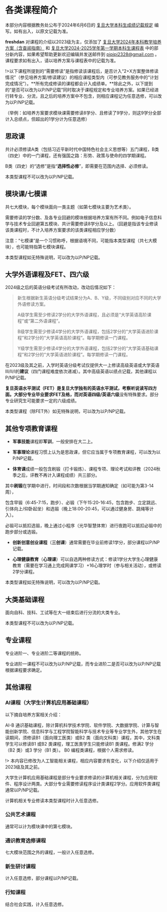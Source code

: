 # 各类课程简介

本部分内容根据教务处公布于2024年6月6日的 [复旦大学本科生成绩记载规定](https://jwc.fudan.edu.cn/61/ef/c27268a680431/page.psp) 编写。如有出入，以原文记载为准。

**freshdan** 对课程的介绍以2023级为主，仅添加了 [复旦大学2024年本科教学培养方案（含查阅指南）](https://jwc.fudan.edu.cn/81/dc/c39655a688604/page.htm) 和 [复旦大学2024-2025学年第一学期本科生课程表](https://jwc.fudan.edu.cn/7d/92/c25325a687506/page.htm) 中的部分新内容，如果希望帮助更新欢迎编辑并发送邮件到 pipipi2328@gmail.com 。课程要求如有出入，请以培养方案与课程表中的记载为准。

!>以下课程所提到的“需要修读”是指修读该课程后，是否计入“2+X方案整体修读情况”（参见培养方案/修读建议）的相应课程类型内（可参见教务服务中的“计划完成情况”）。**所有完成修读的课程都会计入成绩单。**除此之外，以下提到的“是否可以改为以P/NP记载”同时取决于课程规定和专业培养方案。如果已经进行转专业、分流，且之后的培养方案中不包含，则相应课程记为任意选修，可以改为以P/NP记载。

（举例：如培养方案要求模块课需要修读8学分、且修读了9学分，则这9学分全部计入总绩点，但超出的1学分计为任意选修）

## 思政课

共计必须修读A类（包括习近平新时代中国特色社会主义思想等）五门课程，B类（四史）中的一门课程，还有强国之路：形势、政策与使命的四学期课程。

B类（四史）的“选修”是指“**选择性必修**”，即需要在范围内选择、必须修读。

本类型课程不可以改为以P/NP记载。

## 模块课/七模课

共七大模块，每个模块面向一类主题（如第七模块主要为艺术类）。

需要修读的学分数、及各专业回避的模块根据培养方案有所不同。例如电子信息科学与技术专业回避第五模块、共计需要修读8学分及以上。（回避是指该专业修读该类课程时，不计入培养方案要求的该类课程相应学分数）

注意：“七模课”是一个习惯称呼，根据语境不同，可能指本类型课程（共七大模块），也可能特指第七模块课程。

本类型课程如无特殊说明，可以改为以P/NP记载。

## 大学外语课程及FET、四六级

2024级之后的英语分级考试有所改动，改动后情况如下：

> 新生根据新生英语分级考试结果分为A、B、Y级，不同级别对应不同的大学外语修读方案。
>
> A级学生需至少修读2学分的大学外语课程，且必须是“大学英语高阶课程”或“第二外语课程”。
>
> B级学生需至少修读4学分的大学外语课程，包括2学分的“大学英语进阶课程”和2学分的“大学英语高阶课程”。每学期修读一门课程。
>
> Y级学生需至少修读4学分的大学外语课程，包括2学分的“大学英语基础课程”和2学分的“大学英语进阶课程”。每学期修读一门课程。

在2023级及其之前，入学时英语分级考试仅提供大一上修读高级英语或大学英语III/II/I的**建议**（四门课程难度依次递减）。其中高级英语以绩点记载，其他课程以P/NP记载。

**复旦英语水平测试（FET）**是复旦大学独有的英语水平测试，考察听说读写四方面。大部分专业毕业要求FET及格，而对**英语四级/英语六级**没有特殊要求。部分专业研究生可能要求一定的六级成绩。

本类型课程（除FET外）如无特殊说明，可以改为以P/NP记载。

## 其他专项教育课程

- **军事技能**课程即**军训**，一般安排在大二上。

- **军事理论**课程习惯上认为是思政课，但它应当属于专项教育课程，可以改为以P/NP记载。

- **体育课**成绩一般包含刷锻（打卡锻炼）、课程专项、理论考试和评教（2024秋季之后，评教不再计入课程成绩）共三部分。

其中**刷锻**在学期中进行，时间段和次数根据当学期通知确定（如可能为第3-14周），

包含早锻（6:45-7:15，跑步）、必锻（下午15:20-16:45，包含跑步、立定跳远、引体向上/仰卧起坐）和选锻（晚上18:00-20:45，可以通过健身房、跳绳等计入）。

必锻可以抵扣选锻，晚上通过小程序（光华智慧体育）进行夜跑可以抵扣必锻中的跑步部分或选锻。

- **创新创意创业课程**（**三创课**）通常需要在毕业前修读1学分，部分课程以P/NP记载。

- **心理健康教育**（**心理课**）可以自选两种修读方式：修读1学分大学生心理健康教育（需要在学习通上完成网课学习）+16心理学时（参与相关活动），或修读2学分课程。

本类型课程如无特殊说明，可以改为以P/NP记载。

## 大类基础课程

面向自科、技科、工试等在大一结束后进行分流的大类专业。

本类型课程不可以改为以P/NP记载。

## 专业课程

专业进阶一、专业进阶二等课程的统称。

专业进阶一课程不可以改为以P/NP记载，而专业进阶二是否可以改为以P/NP记载根据课程要求确定。

## 其他课程

### AI课程（大学生计算机应用基础课程）

以下摘自培养方案相关介绍：

AI-B 通识基础课程，除计算机科学技术学院、软件学院、大数据学院、计算与智能创新学院、信息科学与工程学院智能科学与技术专业等专业学生外，其他学生在读期间，须修读B1（面向理工医类）或B2 类（面向文科类）课程，其中，文科类学生可以修读B1 或B2 类课程，理工医类学生只能修读B1 类课程。修满2 学分（B2 类）或3 学分（B1 类）。
B0 编程类课程，根据个人需求修读。



!> 本内容已修改为人工智能相关课程，相应内容要求有变化，以下介绍仅适用于2023级及其之前。

大学生计算机应用基础课程是部分专业要求修读的计算机相关课程，分为应用软件、程序设计两类。大部分专业需要修读程序设计类课程2学分。应用软件类课程通常以P/NP记载。

计算机相关专业修读本类型课程时计入任意选修。

### 公共艺术课程

通常可以计为模块课中的第七模块。

### 通识教育选修课程

七大模块范围之外的课程，一般计入任意选修。

### 新生研讨课程

计入任意选修，部分课程以P/NP记载。

### 行知课程

结合社会实践，计入任意选修。